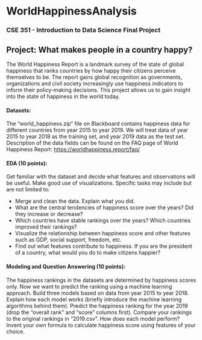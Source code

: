 # WorldHappinessAnalysis
### CSE 351 - Introduction to Data Science Final Project


## Project: What makes people in a country happy?
The World Happiness Report is a landmark survey of the state of global happiness that ranks countries by how happy their citizens perceive themselves to be. The report gains global recognition as governments, organizations and civil society increasingly use happiness indicators to inform their policy-making decisions. This project allows us to gain insight into the state of happiness in the world today.

#### Datasets:
The “world_happiness.zip” file on Blackboard contains happiness data for different countries from year 2015 to year 2019. We will treat data of year 2015 to year 2018 as the training set, and year 2019 data as the test set. Description of the data fields can be found on the FAQ page of World Happiness Report: https://worldhappiness.report/faq/

#### EDA (10 points):
Get familiar with the dataset and decide what features and observations will be useful. Make good use of visualizations. Specific tasks may include but are not limited to:
- Merge and clean the data. Explain what you did.
- What are the central tendencies of happiness score over the years? Did they increase or
decrease?
- Which countries have stable rankings over the years? Which countries improved their
rankings?
- Visualize the relationship between happiness score and other features such as GDP,
social support, freedom, etc.
- Find out what features contribute to happiness. If you are the president of a country,
what would you do to make citizens happier?

#### Modeling and Question Answering (10 points):
The happiness rankings in the datasets are determined by happiness scores only. Now we want to predict the ranking using a machine learning approach. Build three models based on data from year 2015 to year 2018. Explain how each model works (briefly introduce the machine learning algorithms behind them). Predict the happiness ranking for the year 2019 (drop the “overall rank” and “score” columns first). Compare your rankings to the original rankings in “2019.csv”. How does each model perform? Invent your own formula to calculate happiness score using features of your choice.
